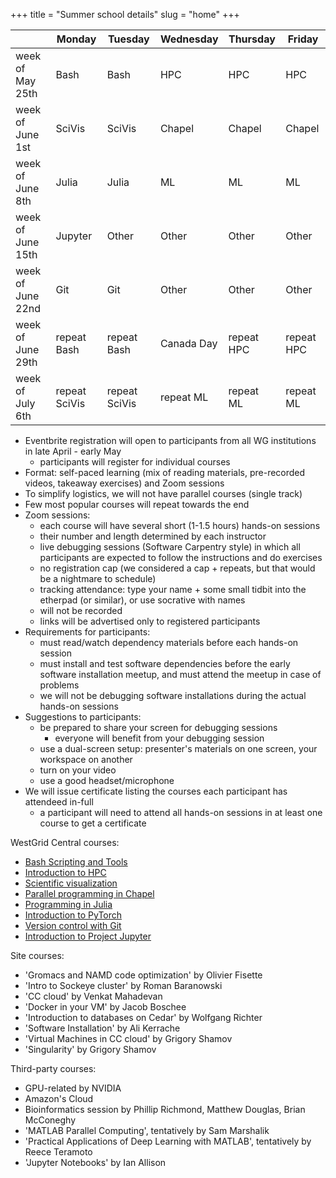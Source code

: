 +++
title = "Summer school details"
slug = "home"
+++

| | Monday | Tuesday | Wednesday | Thursday | Friday |
| -- | -- | -- | -- | -- | -- |
week of May 25th | Bash | Bash | HPC | HPC | HPC |
week of June 1st | SciVis | SciVis | Chapel | Chapel | Chapel |
week of June 8th | Julia | Julia | ML | ML | ML |
week of June 15th | Jupyter | Other | Other | Other | Other |
week of June 22nd | Git | Git | Other | Other | Other |
week of June 29th | repeat Bash | repeat Bash | Canada Day | repeat HPC | repeat HPC |
week of July 6th | repeat SciVis | repeat SciVis | repeat ML | repeat ML | repeat ML |

- Eventbrite registration will open to participants from all WG institutions in late April - early May
  - participants will register for individual courses
- Format: self-paced learning (mix of reading materials, pre-recorded videos, takeaway exercises) and Zoom sessions
- To simplify logistics, we will not have parallel courses (single track)
- Few most popular courses will repeat towards the end
- Zoom sessions:
  - each course will have several short (1-1.5 hours) hands-on sessions
  - their number and length determined by each instructor
  - live debugging sessions (Software Carpentry style) in which all participants are expected to follow
    the instructions and do exercises
  - no registration cap (we considered a cap + repeats, but that would be a nightmare to schedule)
  - tracking attendance: type your name + some small tidbit into the etherpad (or similar), or use
    socrative with names
  <!-- participants can instead register for repeats of the most popular courses -->
  <!-- - if a participant does not cancel at least 48 hours in advance and does not attend a session in full, -->
  <!--   they will forfeit any further online hands-on sessions in this school, with exceptions for the current -->
  <!--   circumstances and network/hardware failures (in these cases have to let us know via email - see email -->
  <!--   wording from Marie from Mar-30) -->
  - will not be recorded
  - links will be advertised only to registered participants
- Requirements for participants:
  - must read/watch dependency materials before each hands-on session
  - must install and test software dependencies before the early software installation meetup, and must
    attend the meetup in case of problems
  - we will not be debugging software installations during the actual hands-on sessions
- Suggestions to participants:
  - be prepared to share your screen for debugging sessions
    - everyone will benefit from your debugging session
  - use a dual-screen setup: presenter's materials on one screen, your workspace on another
  - turn on your video
  - use a good headset/microphone
- We will issue certificate listing the courses each participant has attendeed in-full
  - a participant will need to attend all hands-on sessions in at least one course to get a certificate
<!--   - perhaps get in touch with Phil Richardson (he gave them out last year) -->

WestGrid Central courses:
- [Bash Scripting and Tools](../bash-menu)
- [Introduction to HPC](../hpc-menu)
- [Scientific visualization](../scivis-menu)
- [Parallel programming in Chapel](../chapel-menu)
- [Programming in Julia](../julia)
- [Introduction to PyTorch](../ml)
- [Version control with Git](../git)
- [Introduction to Project Jupyter](../jupyter)

Site courses:
- 'Gromacs and NAMD code optimization' by Olivier Fisette
- 'Intro to Sockeye cluster' by Roman Baranowski
- 'CC cloud' by Venkat Mahadevan
- 'Docker in your VM' by Jacob Boschee
- 'Introduction to databases on Cedar' by Wolfgang Richter
- 'Software Installation' by Ali Kerrache
- 'Virtual Machines in CC cloud' by Grigory Shamov
- 'Singularity' by Grigory Shamov

Third-party courses:
- GPU-related by NVIDIA
- Amazon's Cloud
- Bioinformatics session by Phillip Richmond, Matthew Douglas, Brian McConeghy
- 'MATLAB Parallel Computing', tentatively by Sam Marshalik
- 'Practical Applications of Deep Learning with MATLAB', tentatively by Reece Teramoto
- 'Jupyter Notebooks' by Ian Allison
